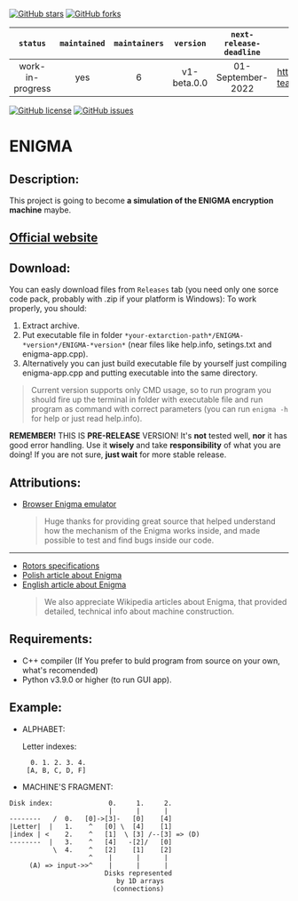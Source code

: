 [![GitHub stars](https://img.shields.io/github/stars/JENOT-ANT/ENIGMA?style=for-the-badge)](https://github.com/JENOT-ANT/ENIGMA/stargazers)
[![GitHub forks](https://img.shields.io/github/forks/JENOT-ANT/ENIGMA?style=for-the-badge)](https://github.com/JENOT-ANT/ENIGMA/network)

| `status`         | `maintained` | `maintainers` | `version`      | `next-release-deadline` | `website`                                     |
| :--------------: | :----------: | :-----------: | :------------: | :---------------------: | :-------------------------------------------: |
| work-in-progress | yes          | 6             |  v1-beta.0.0   | 01-September-2022       | https://retired-2b-dev-team.github.io/ENIGMA/ |

[![GitHub license](https://img.shields.io/github/license/JENOT-ANT/ENIGMA?style=for-the-badge)](https://github.com/JENOT-ANT/ENIGMA/blob/main/LICENSE)
[![GitHub issues](https://img.shields.io/github/issues/JENOT-ANT/ENIGMA?style=for-the-badge)](https://github.com/JENOT-ANT/ENIGMA/issues)

# ENIGMA

## Description:
This project is going to become **a simulation of the ENIGMA encryption machine** maybe.

## [Official website](https://retired-2b-dev-team.github.io/ENIGMA/)
## Download:
You can easly download files from `Releases` tab (you need only one sorce code pack, probably with .zip if your platform is Windows):
To work properly, you should:
  1. Extract archive.
  2. Put executable file in folder `*your-extarction-path*/ENIGMA-*version*/ENIGMA-*version*` (near files like help.info, setings.txt and enigma-app.cpp).
  3. Alternatively you can just build executable file by yourself just compiling enigma-app.cpp and putting executable into the same directory.

  > Current version supports only CMD usage, so to run program you should fire up the terminal in folder with executable file and run program as command with correct parameters (you can run `enigma -h` for help or just read help.info).
  
  **REMEMBER!** THIS IS **PRE-RELEASE** VERSION! It's **not** tested well, **nor** it has good error handling. Use it **wisely** and take **responsibility** of what you are doing!
  If you are not sure, **just wait** for more stable release.

## Attributions:
  - [Browser Enigma emulator](https://piotte13.github.io/enigma-cipher/)
    > Huge thanks for providing great source that helped understand how the mechanism of the Enigma works inside, and made possible to test and find bugs inside our code.
  ***
  - [Rotors specifications](https://en.wikipedia.org/wiki/Enigma_rotor_details)
  - [Polish article about Enigma](https://pl.wikipedia.org/wiki/Enigma)
  - [English article about Enigma](https://en.wikipedia.org/wiki/Enigma_machine)
    > We also appreciate Wikipedia articles about Enigma, that provided detailed, technical info about machine construction.

## Requirements:
  - C++ compiler (If You prefer to buld program from source on your own, what's recomended)
  - Python v3.9.0 or higher (to run GUI app).

## Example:
- ALPHABET:

    Letter indexes:
    ```
      0. 1. 2. 3. 4.
     [A, B, C, D, F]
    ```

- MACHINE'S FRAGMENT:
```
Disk index:              0.     1.     2.
                         |      |      |
--------   /  0.   [0]->[3]-   [0]    [4]
|Letter|  |   1.    ^   [0] \  [4]    [1]
|index | <    2.    ^   [1]  \ [3] /--[3] => (D)
--------  |   3.    ^   [4]   -[2]/   [0]
           \  4.    ^   [2]    [1]    [2]
                    ^    |      |      |
     (A) => input->>^    |      |      |
                        Disks represented
                           by 1D arrays
                          (connections)
```
